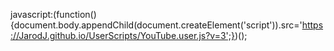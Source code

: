 javascript:(function(){document.body.appendChild(document.createElement('script')).src='https://JarodJ.github.io/UserScripts/YouTube.user.js?v=3';})();
